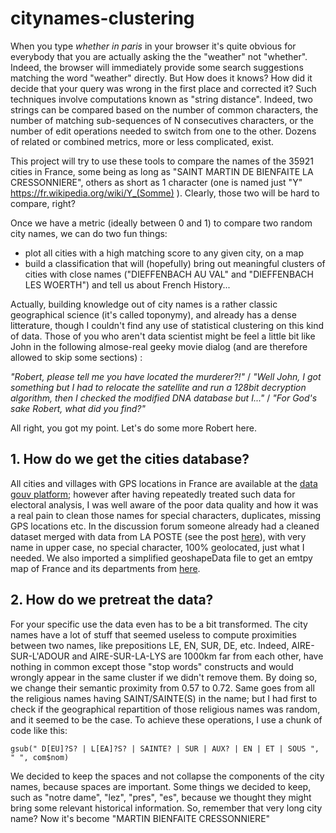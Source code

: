 # citynames-clustering

When you type *whether in paris* in your browser it's quite obvious for everybody that you are actually asking the the "weather" not "whether". Indeed, the browser will immediately provide some search suggestions matching the word "weather" directly. But How does it knows? How did it decide that your query was wrong in the first place and corrected it? Such techniques involve computations known as "string distance". Indeed, two strings can be compared based on the number of common characters, the number of matching sub-sequences of N consecutives characters, or the number of edit operations needed to switch from one to the other. Dozens of related or combined metrics, more or less complicated, exist.

This project will try to use these tools to compare the names of the 35921 cities in France, some being as long as "SAINT MARTIN DE BIENFAITE LA CRESSONNIERE", others as short as 1 character (one is named just "Y" https://fr.wikipedia.org/wiki/Y_(Somme) ). Clearly, those two will be hard to compare, right?

Once we have a metric (ideally between 0 and 1) to compare two random city names, we can do two fun things:
- plot all cities with a high matching score to any given city, on a map
- build a classification that will (hopefully) bring out meaningful clusters of cities with close names ("DIEFFENBACH AU VAL" and "DIEFFENBACH LES WOERTH") and tell us about French History... 

Actually, building knowledge out of city names is a rather classic geographical science (it's called toponymy), and already has a dense litterature, though I couldn't find any use of statistical clustering on this kind of data. Those of you who aren't data scientist might be feel a little bit like John in the following almose-real geeky movie dialog (and are therefore allowed to skip some sections) :

*"Robert, please tell me you have located the murderer?!"* / 
*"Well John, I got something but I had to relocate the satellite and run a 128bit decryption algorithm, then I checked the modified DNA database but I..."* / 
*"For God's sake Robert, what did you find?"*

All right, you got my point. Let's do some more Robert here. 

## 1. How do we get the cities database?

All cities and villages with GPS locations in France are available at the [data gouv platform](https://www.data.gouv.fr/fr/datasets/listes-des-communes-geolocalisees-par-regions-departements-circonscriptions-nd/); however after having repeatedly treated such data for electoral analysis, I was well aware of the poor data quality and how it was a real pain to clean those names for special characters, duplicates, missing GPS locations etc. In the discussion forum someone already had a cleaned dataset merged with data from LA POSTE (see the post [here](https://www.datavis.fr/index.php?page=validate-your-data)), with very name in upper case, no special character, 100% geolocated, just what I needed.
We also imported a simplified geoshapeData file to get an emtpy map of France and its departments from [here](https://www.data.gouv.fr/fr/datasets/contours-des-departements-francais-issus-d-openstreetmap/).

## 2. How do we pretreat the data?

For your specific use the data even has to be a bit transformed. The city names have a lot of stuff that seemed useless to compute proximities between two names, like prepositions LE, EN, SUR, DE, etc. Indeed, AIRE-SUR-L'ADOUR and AIRE-SUR-LA-LYS are 1000km far from each other, have nothing in common except those "stop words" constructs and would wrongly appear in the same cluster if we didn't remove them. By doing so, we change their semantic proximity from 0.57 to 0.72. Same goes from all the religious names having SAINT/SAINTE(S) in the name; but I had first to check if the geographical repartition of those religious names was random, and it seemed to be the case.
To achieve these operations, I use a chunk of code like this:

`gsub(" D[EU]?S? | L[EA]?S? | SAINTE? | SUR | AUX? | EN | ET | SOUS ", " ", com$nom)`

We decided to keep the spaces and not collapse the components of the city names, because spaces are important. Some things we decided to keep, such as "notre dame", "lez", "pres", "es", because we thought they might bring some relevant historical information. So, remember that very long city name? Now it's become "MARTIN BIENFAITE CRESSONNIERE"




